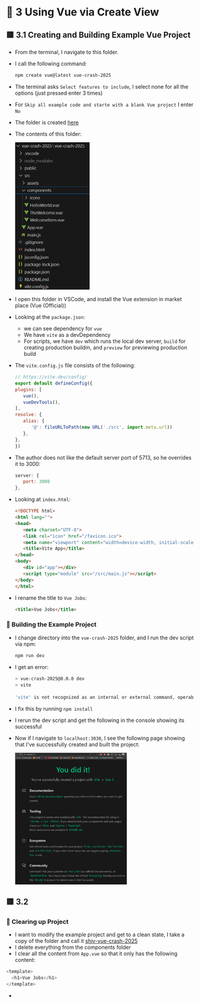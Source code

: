 # 🧠 3 Using Vue via Create View

## 🟥 3.1 Creating and Building Example Vue Project
* From the terminal, I navigate to this folder.
* I call the following command:
   ```sh
   npm create vue@latest vue-crash-2025
   ```
* The terminal asks `Select features to include`, I select none for all the options (just pressed enter 3 times)
* For `Skip all example code and starte with a blank Vue project` I enter `No`
* The folder is created [here](./vue-crash-2025/)
* The contents of this folder:

   <img src="screenshots/2025-09-08-12-41-48.png" width="200px">
* I open this folder in VSCode, and install the Vue extension in market place (Vue (Official))
* Looking at the `package.json`:
  - we can see dependency for `vue`
  - We have `vite` as a devDependency
  - For scripts, we have `dev` which runs the local dev server, `build` for creating production buildm, and `preview` for previewing production build
* The `vite.config.js` file consists of the following:
   ```js
   // https://vite.dev/config/
   export default defineConfig({
   plugins: [
      vue(),
      vueDevTools(),
   ],
   resolve: {
      alias: {
         '@': fileURLToPath(new URL('./src', import.meta.url))
      },
   },
   })
   ```
* The author does not like the default server port of 5713, so he overrides it to 3000:
   ```js
   server: {
      port: 3000
   },
   ```
* Looking at `index.html`:
   ```html
   <!DOCTYPE html>
   <html lang="">
   <head>
      <meta charset="UTF-8">
      <link rel="icon" href="/favicon.ico">
      <meta name="viewport" content="width=device-width, initial-scale=1.0">
      <title>Vite App</title>
   </head>
   <body>
      <div id="app"></div>
      <script type="module" src="/src/main.js"></script>
   </body>
   </html>
   ```
* I rename the title to `Vue Jobs`:
   ```html
   <title>Vue Jobs</title>
   ```

### 🔴 Building the Example Project

* I change directory into the `vue-crash-2025` folder, and I run the dev script via npm:
   ```sh
   npm run dev
   ```
* I get an error:
   ```sh
   > vue-crash-2025@0.0.0 dev
   > vite

   'vite' is not recognized as an internal or external command, operable program or batch file.
   ```
* I fix this by running `npm install`
* I rerun the dev script and get the following in the console showing its successful
* Now if I navigate to `localhost:3030`, I see the following page showing that I've successfully created and built the project:

   <img src="screenshots/2025-09-08-12-42-51.png" width="300px">

## 🟥 3.2 
### 🔴 Clearing up Project
* I want to modify the example project and get to a clean state, I take a copy of the folder and call it [shiv-vue-crash-2025](./shiv-vue-crash-2025/)
* I delete everything from the components folder
* I clear all the content from `App.vue` so that it only has the following content:
```js
<template>
  <h1>Vue Jobs</h1>
</template>
```
* 